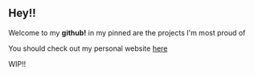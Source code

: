 ## Hey!!

Welcome to my **github!** in my pinned are the projects I'm most proud of 

You should check out my personal website [here](https://alexren.me)

WIP!!

